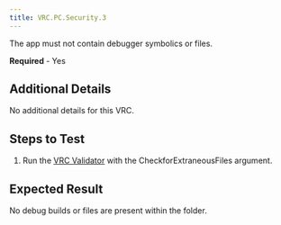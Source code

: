 ```yaml
---
title: VRC.PC.Security.3
---
```


The app must not contain debugger symbolics or files.

**Required** - Yes

## Additional Details

No additional details for this VRC.

## Steps to Test

1. Run the [VRC Validator](https://developer.oculus.com/documentation/pcsdk/latest/concepts/dg-vrcvalidator/) with the CheckforExtraneousFiles argument.


## Expected Result

No debug builds or files are present within the folder.
